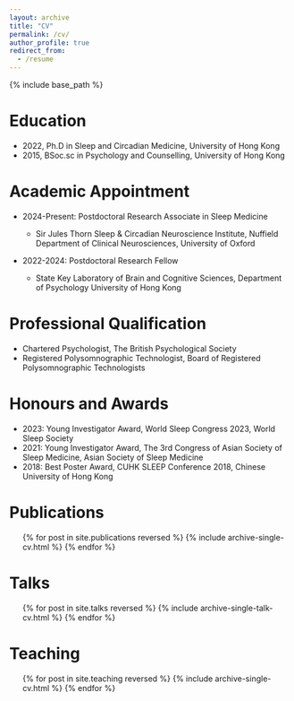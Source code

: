 ```yaml
---
layout: archive
title: "CV"
permalink: /cv/
author_profile: true
redirect_from:
  - /resume
---
```


{% include base_path %}

Education
======
* 2022, Ph.D in Sleep and Circadian Medicine, University of Hong Kong
* 2015, BSoc.sc in Psychology and Counselling, University of Hong Kong

Academic Appointment
======
* 2024-Present: Postdoctoral Research Associate in Sleep Medicine
  * Sir Jules Thorn Sleep & Circadian Neuroscience Institute, 
  Nuffield Department of Clinical Neurosciences,
  University of Oxford

* 2022-2024: Postdoctoral Research Fellow
  * State Key Laboratory of Brain and Cognitive Sciences,
  Department of Psychology
  University of Hong Kong

Professional Qualification
======
* Chartered Psychologist, The British Psychological Society
* Registered Polysomnographic Technologist, Board of Registered Polysomnographic Technologists

Honours and Awards
======
* 2023: Young Investigator Award, World Sleep Congress 2023, World Sleep Society
* 2021: Young Investigator Award, The 3rd Congress of Asian Society of Sleep Medicine, Asian Society of Sleep Medicine
* 2018: Best Poster Award, CUHK SLEEP Conference 2018, Chinese University of Hong Kong

Publications
======
  <ul>{% for post in site.publications reversed %}
    {% include archive-single-cv.html %}
  {% endfor %}</ul>
  
Talks
======
  <ul>{% for post in site.talks reversed %}
    {% include archive-single-talk-cv.html  %}
  {% endfor %}</ul>
  
Teaching
======
  <ul>{% for post in site.teaching reversed %}
    {% include archive-single-cv.html %}
  {% endfor %}</ul>
